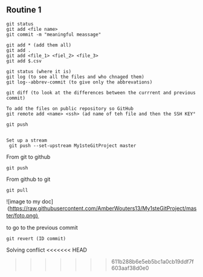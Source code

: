 ## Routine 1

```
git status
git add <file name>
git commit -m "meaningful meassage"
```

```How
git add * (add them all)
git add .
git add <file_1> <fiel_2> <file_3>
git add $.csv
```

```travel
git status (where it is)
git log (to see all the files and who chnaged them)
git log--abbrev-commit (to give only the abbrevations)

git diff (to look at the differences between the currrent and previous commit)
```

```
To add the files on public repository so GitHub
git remote add <name> <ssh> (ad name of teh file and then the SSH KEY°

git push


Set up a stream
 git push --set-upstream My1steGitProject master
```

From git to github

```
git push
```

From github to git

```
git pull
```

![image to my doc]｛https://raw.githubusercontent.com/AmberWouters13/My1steGitProject/master/foto.png｝

to go to the previous commit 

```
git revert (ID commit)
```

Solving conflict
<<<<<<< HEAD

>>>>>>> 611b288b6e5eb5bc1a0cb19ddf7f603aaf38d0e0
